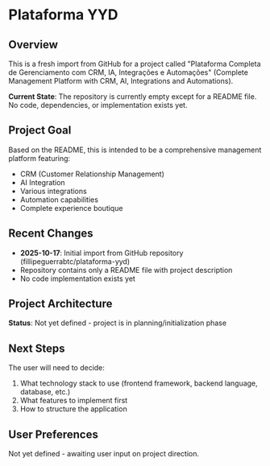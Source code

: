 # Plataforma YYD

## Overview
This is a fresh import from GitHub for a project called "Plataforma Completa de Gerenciamento com CRM, IA, Integrações e Automações" (Complete Management Platform with CRM, AI, Integrations and Automations).

**Current State**: The repository is currently empty except for a README file. No code, dependencies, or implementation exists yet.

## Project Goal
Based on the README, this is intended to be a comprehensive management platform featuring:
- CRM (Customer Relationship Management)
- AI Integration
- Various integrations
- Automation capabilities
- Complete experience boutique

## Recent Changes
- **2025-10-17**: Initial import from GitHub repository (fillipeguerrabtc/plataforma-yyd)
- Repository contains only a README file with project description
- No code implementation exists yet

## Project Architecture
**Status**: Not yet defined - project is in planning/initialization phase

## Next Steps
The user will need to decide:
1. What technology stack to use (frontend framework, backend language, database, etc.)
2. What features to implement first
3. How to structure the application

## User Preferences
Not yet defined - awaiting user input on project direction.

